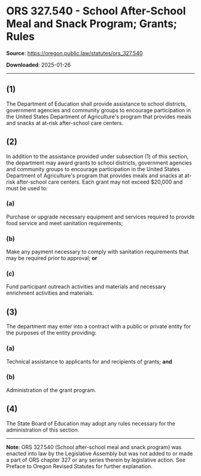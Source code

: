 # ORS 327.540 - School After-School Meal and Snack Program; Grants; Rules

**Source**: https://oregon.public.law/statutes/ors_327.540

**Downloaded**: 2025-01-26

---

## (1)

The Department of Education shall provide assistance to school districts, government agencies and community groups to encourage participation in the United States Department of Agriculture's program that provides meals and snacks at at-risk after-school care centers.

## (2)

In addition to the assistance provided under subsection (1) of this section, the department may award grants to school districts, government agencies and community groups to encourage participation in the United States Department of Agriculture's program that provides meals and snacks at at-risk after-school care centers. Each grant may not exceed $20,000 and must be used to:

### (a)

Purchase or upgrade necessary equipment and services required to provide food service and meet sanitation requirements;

### (b)

Make any payment necessary to comply with sanitation requirements that may be required prior to approval; **or**

### (c)

Fund participant outreach activities and materials and necessary enrichment activities and materials.

## (3)

The department may enter into a contract with a public or private entity for the purposes of the entity providing:

### (a)

Technical assistance to applicants for and recipients of grants; **and**

### (b)

Administration of the grant program.

## (4)

The State Board of Education may adopt any rules necessary for the administration of this section.

---

**Note**: ORS 327.540 (School after-school meal and snack program) was enacted into law by the Legislative Assembly but was not added to or made a part of ORS chapter 327 or any series therein by legislative action. See Preface to Oregon Revised Statutes for further explanation.
